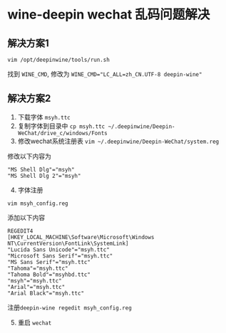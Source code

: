 # wine-deepin wechat 乱码问题解决

## 解决方案1

```shell
vim /opt/deepinwine/tools/run.sh
```

找到 `WINE_CMD`, 修改为 `WINE_CMD="LC_ALL=zh_CN.UTF-8 deepin-wine"`

## 解决方案2

1. 下载字体 `msyh.ttc`
2. 复制字体到目录中 `cp msyh.ttc ~/.deepinwine/Deepin-WeChat/drive_c/windows/Fonts`
3. 修改wechat系统注册表 `vim ~/.deepinwine/Deepin-WeChat/system.reg`

修改以下内容为
```
"MS Shell Dlg"="msyh"
"MS Shell Dlg 2"="msyh"
```

4. 字体注册

`vim msyh_config.reg`

添加以下内容

```
REGEDIT4
[HKEY_LOCAL_MACHINE\Software\Microsoft\Windows NT\CurrentVersion\FontLink\SystemLink]
"Lucida Sans Unicode"="msyh.ttc"
"Microsoft Sans Serif"="msyh.ttc"
"MS Sans Serif"="msyh.ttc"
"Tahoma"="msyh.ttc"
"Tahoma Bold"="msyhbd.ttc"
"msyh"="msyh.ttc"
"Arial"="msyh.ttc"
"Arial Black"="msyh.ttc"
```

注册`deepin-wine regedit msyh_config.reg`

5. 重启 `wechat`